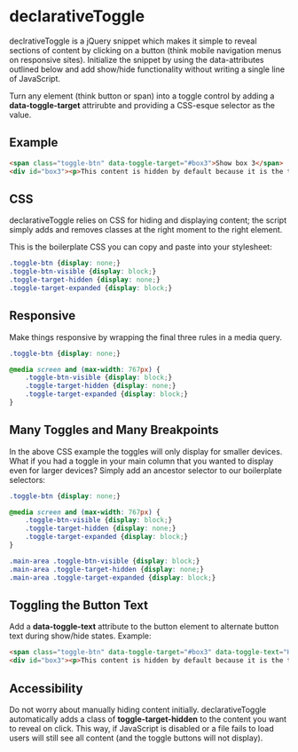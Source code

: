 declarativeToggle
=================

declrativeToggle is a jQuery snippet which makes it simple to reveal sections of content by clicking on a button (think mobile navigation menus on responsive sites). Initialize the snippet by using the data-attributes outlined below and add show/hide functionality without writing a single line of JavaScript.

Turn any element (think button or span) into a toggle control by adding a **data-toggle-target** attrirubte and providing a CSS-esque selector as the value.

Example
------------

```html
<span class="toggle-btn" data-toggle-target="#box3">Show box 3</span>
<div id="box3"><p>This content is hidden by default because it is the target of a toggle button. Clicking on the above span will reveal this content.</p></div>
```

CSS
---
declarativeToggle relies on CSS for hiding and displaying content; the script simply adds and removes classes at the right moment to the right element.

This is the boilerplate CSS you can copy and paste into your stylesheet:

```css
.toggle-btn {display: none;}
.toggle-btn-visible {display: block;}
.toggle-target-hidden {display: none;}
.toggle-target-expanded {display: block;}
```

Responsive
----------	
Make things responsive by wrapping the final three rules in a media query.
```css
.toggle-btn {display: none;}

@media screen and (max-width: 767px) {
	.toggle-btn-visible {display: block;}
	.toggle-target-hidden {display: none;}
	.toggle-target-expanded {display: block;}
}
```
Many Toggles and Many Breakpoints
---------------------------------
In the above CSS example the toggles will only display for smaller devices.  What if you had a toggle in your main column that you wanted to display even for larger devices? Simply add an ancestor selector to our boilerplate selectors:

```css
.toggle-btn {display: none;}

@media screen and (max-width: 767px) {
	.toggle-btn-visible {display: block;}
	.toggle-target-hidden {display: none;}
	.toggle-target-expanded {display: block;}
}

.main-area .toggle-btn-visible {display: block;}
.main-area .toggle-target-hidden {display: none;}
.main-area .toggle-target-expanded {display: block;}
```

Toggling the Button Text
------------------------
Add a **data-toggle-text** attribute to the button element to alternate button text during show/hide states. Example:
```html
<span class="toggle-btn" data-toggle-target="#box3" data-toggle-text="Hide box 3">Show box 3</span>
<div id="box3"><p>This content is hidden by default because it is the target of a toggle button. Clicking on the above span will reveal this content.</div>
```
Accessibility
-------------
Do not worry about manually hiding content initially. declarativeToggle automatically adds a class of **toggle-target-hidden** to the content you want to reveal on click.  This way, if JavaScript is disabled or a file fails to load users will still see all content (and the toggle buttons will not display).
